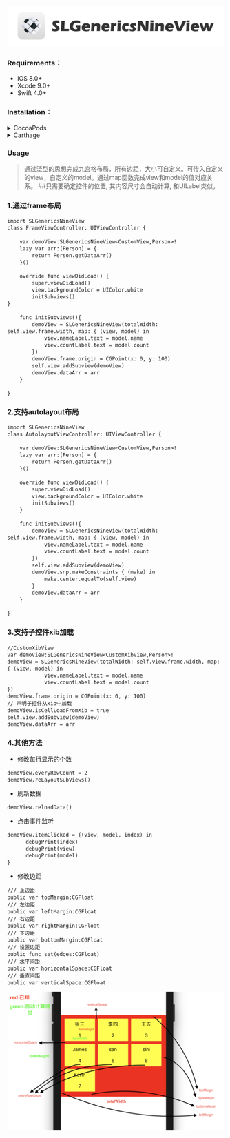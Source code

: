 
<img src="https://github.com/slni/SLGenericsNineView/blob/master/sreen.png?raw=true" alt="SLGenericsNineView" title="SLGenericsNineView"/>

### Requirements：
* iOS 8.0+
* Xcode 9.0+
* Swift 4.0+

### Installation：
<details>
<summary>CocoaPods</summary>
</br>
<p>To integrate SLGenericsNineView into your Xcode project using <a href="http://cocoapods.org">CocoaPods</a>, specify it in your <code>Podfile</code>:</p>

<h4>- Integrate:</h4>
<pre><code class="ruby language-ruby">pod 'SLGenericsNineView'</code></pre>

</details>

<details>
<summary>Carthage</summary>
<h4>waiting...</h4>
</details>


### Usage
> 通过泛型的思想完成九宫格布局，所有边距，大小可自定义。可传入自定义的view，自定义的model。通过map函数完成view和model的值对应关系。
> ##只需要确定控件的位置, 其内容尺寸会自动计算, 和UILabel类似。

### 1.通过frame布局

```
import SLGenericsNineView
class FrameViewController: UIViewController {

    var demoView:SLGenericsNineView<CustomView,Person>!
    lazy var arr:[Person] = {
        return Person.getDataArr()
    }()
    
    override func viewDidLoad() {
        super.viewDidLoad()
        view.backgroundColor = UIColor.white
        initSubviews()
}
    
    func initSubviews(){
        demoView = SLGenericsNineView(totalWidth: self.view.frame.width, map: { (view, model) in
            view.nameLabel.text = model.name
            view.countLabel.text = model.count
        })
        demoView.frame.origin = CGPoint(x: 0, y: 100)
        self.view.addSubview(demoView)
        demoView.dataArr = arr
    }
    
}

```


### 2.支持autolayout布局

```
import SLGenericsNineView
class AutolayoutViewController: UIViewController {

    var demoView:SLGenericsNineView<CustomView,Person>!
    lazy var arr:[Person] = {
        return Person.getDataArr()
    }()
    
    override func viewDidLoad() {
        super.viewDidLoad()
        view.backgroundColor = UIColor.white
        initSubviews()
    }
    
    func initSubviews(){
        demoView = SLGenericsNineView(totalWidth: self.view.frame.width, map: { (view, model) in
            view.nameLabel.text = model.name
            view.countLabel.text = model.count
        })
        self.view.addSubview(demoView)
        demoView.snp.makeConstraints { (make) in
            make.center.equalTo(self.view)
        }
        demoView.dataArr = arr
    }

}

```

### 3.支持子控件xib加载
```
//CustomXibView
var demoView:SLGenericsNineView<CustomXibView,Person>!
demoView = SLGenericsNineView(totalWidth: self.view.frame.width, map: { (view, model) in
            view.nameLabel.text = model.name
            view.countLabel.text = model.count
})
demoView.frame.origin = CGPoint(x: 0, y: 100)
// 声明子控件从xib中加载
demoView.isCellLoadFromXib = true
self.view.addSubview(demoView)
demoView.dataArr = arr
```

### 4.其他方法
* 修改每行显示的个数

```
demoView.everyRowCount = 2
demoView.reLayoutSubViews()

```

* 刷新数据

```
demoView.reloadData()
```

* 点击事件监听

```
demoView.itemClicked = {(view, model, index) in 
      debugPrint(index)
      debugPrint(view)
      debugPrint(model)
}
```

* 修改边距

```
/// 上边距
public var topMargin:CGFloat    
/// 左边距
public var leftMargin:CGFloat   
/// 右边距
public var rightMargin:CGFloat  
/// 下边距
public var bottomMargin:CGFloat 
/// 设置边距
public func set(edges:CGFloat)
/// 水平间距
public var horizontalSpace:CGFloat 
/// 垂直间距
public var verticalSpace:CGFloat   
```

<img src="https://github.com/slni/SLGenericsNineView/blob/master/demoPic.png?raw=true" alt="SLGenericsNineView" title="SLGenericsNineView" width="557"/>


